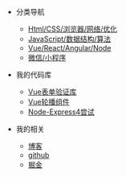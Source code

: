 * 分类导航
  * [Html/CSS/浏览器/网络/优化](./javascript/js-0)
  * [JavaScript/数据结构/算法](https://hongqingcao.github.io/front-end-notes/)
  * [Vue/React/Angular/Node](404)
  * [微信/小程序](404)
* 我的代码库
  * [Vue表单验证库](https://github.com/HongqingCao/My-Code/tree/master/VeeValidate)
  * [Vue轮播组件](https://github.com/HongqingCao/My-Code/tree/master/VueSliderShow)
  * [Node-Express4尝试](https://github.com/HongqingCao/My-Code/tree/master/Node-Express4)

* 我的相关
  * [博客](http://www.codercao.top/)
  * [github](http://www.codercao.top/)
  * [掘金](https://juejin.im/user/57b94b608ac2470062e21b20)